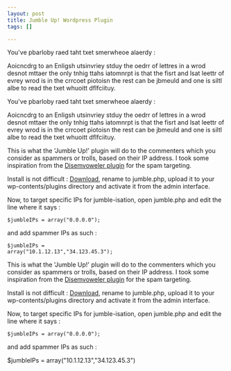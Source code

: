 ```yaml
--- 
layout: post
title: Jumble Up! Wordpress Plugin
tags: []

---
```

<!--:en-->You've pbarloby raed taht txet smerwheoe alaerdy :

Aoicncdrg to an Enligsh utsinvriey stduy the oedrr of lettres in a wrod desnot mttaer the only tnhig ttahs iatomnrpt is that the fisrt and lsat leettr of evrey wrod is in the crrcoet piotoisn the rest can be jbmeuld and one is siltl albe to read the txet whuoitt dflfciituy.
<!--:--><!--:fr--><p>You've pbarloby raed taht txet smerwheoe alaerdy :</p>
<p>Aoicncdrg to an Enligsh utsinvriey stduy the oedrr of lettres in a wrod desnot mttaer the only tnhig ttahs iatomnrpt is that the fisrt and lsat leettr of evrey wrod is in the crrcoet piotoisn the rest can be jbmeuld and one is siltl albe to read the txet whuoitt dflfciituy.<br />
<!--:--><!--more--><!--:en-->

This is what the 'Jumble Up!' plugin will do to the commenters which you consider as spammers or trolls, based on their IP address. I took some inspiration from the <a title="View this plugin" hreflang="en" href="http://wiki.wordpress.org/Disemvoweler">Disemvoweler plugin</a> for the spam targeting.

Install is not difficult : <a href="/jumble.php.txt">Download</a>, rename to jumble.php, upload it to your wp-contents/plugins directory and activate it from the admin interface.

Now, to target specific IPs for jumble-isation, open jumble.php and edit the line where it says :

<code lang="php">$jumbleIPs = array("0.0.0.0");</code>

and add spammer IPs as such :

<code lang="php">$jumbleIPs = array("10.1.12.13","34.123.45.3");</code><!--:--><!--:fr--></p>
<p>This is what the 'Jumble Up!' plugin will do to the commenters which you consider as spammers or trolls, based on their IP address. I took some inspiration from the <a title="View this plugin" hreflang="en" href="http://wiki.wordpress.org/Disemvoweler">Disemvoweler plugin</a> for the spam targeting.</p>
<p>Install is not difficult : <a href="http://www.jfoucher.marinetechs.com/jumble.php.txt">Download</a>, rename to jumble.php, upload it to your wp-contents/plugins directory and activate it from the admin interface.</p>
<p>Now, to target specific IPs for jumble-isation, open jumble.php and edit the line where it says :</p>
<p><code>$jumbleIPs = array("0.0.0.0");</code></p>
<p>and add spammer IPs as such :</p>
<p>$jumbleIPs = array("10.1.12.13","34.123.45.3")</p>
<!--:-->
